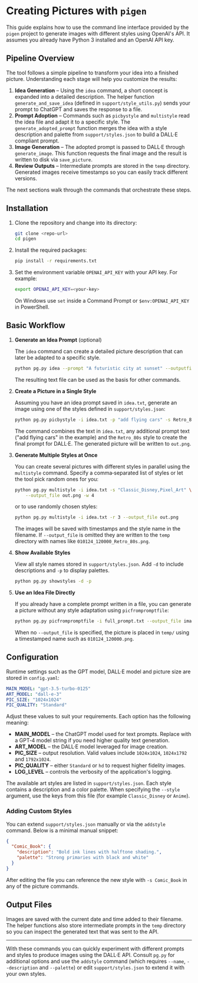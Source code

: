 # Creating Pictures with `pigen`

This guide explains how to use the command line interface provided by the
`pigen` project to generate images with different styles using OpenAI's
API. It assumes you already have Python 3 installed and an OpenAI API key.

## Pipeline Overview

The tool follows a simple pipeline to transform your idea into a finished
picture. Understanding each stage will help you customize the results:

1. **Idea Generation** – Using the `idea` command, a short concept is
   expanded into a detailed description. The helper function
   `generate_and_save_idea` (defined in `support/style_utils.py`) sends your
   prompt to ChatGPT and saves the response to a file.
2. **Prompt Adoption** – Commands such as `picbystyle` and `multistyle`
   read the idea file and adapt it to a specific style. The
   `generate_adopted_prompt` function merges the idea with a style
   description and palette from `support/styles.json` to build a DALL·E
   compliant prompt.
3. **Image Generation** – The adopted prompt is passed to DALL·E through
   `generate_image`. This function requests the final image and the result
   is written to disk via `save_picture`.
4. **Review Outputs** – Intermediate prompts are stored in the `temp`
   directory. Generated images receive timestamps so you can easily track
   different versions.

The next sections walk through the commands that orchestrate these steps.

## Installation

1. Clone the repository and change into its directory:
   ```bash
   git clone <repo-url>
   cd pigen
   ```
2. Install the required packages:
   ```bash
   pip install -r requirements.txt
   ```
3. Set the environment variable `OPENAI_API_KEY` with your API key. For
   example:
   ```bash
   export OPENAI_API_KEY=<your-key>
   ```
   On Windows use `set` inside a Command Prompt or `$env:OPENAI_API_KEY` in
   PowerShell.

## Basic Workflow

1. **Generate an Idea Prompt** (optional)

   The `idea` command can create a detailed picture description that can
   later be adapted to a specific style.
   ```bash
   python pg.py idea --prompt "A futuristic city at sunset" --outputfile idea.txt
   ```
   The resulting text file can be used as the basis for other commands.

2. **Create a Picture in a Single Style**

   Assuming you have an idea prompt saved in `idea.txt`, generate an image
   using one of the styles defined in `support/styles.json`:
   ```bash
   python pg.py picbystyle -i idea.txt -p "add flying cars" -s Retro_80s --output_file out.png
   ```
   The command combines the text in `idea.txt`, any additional prompt text
   ("add flying cars" in the example) and the `Retro_80s` style to create the
   final prompt for DALL·E. The generated picture will be written to
   `out.png`.

3. **Generate Multiple Styles at Once**

   You can create several pictures with different styles in parallel using the
   `multistyle` command. Specify a comma‑separated list of styles or let the
   tool pick random ones for you:
   ```bash
   python pg.py multistyle -i idea.txt -s "Classic_Disney,Pixel_Art" \
       --output_file out.png -w 4
   ```
   or to use randomly chosen styles:
   ```bash
   python pg.py multistyle -i idea.txt -r 3 --output_file out.png
   ```
   The images will be saved with timestamps and the style name in the filename.
   If ``--output_file`` is omitted they are written to the ``temp`` directory
   with names like ``010124_120000_Retro_80s.png``.

4. **Show Available Styles**

   View all style names stored in ``support/styles.json``. Add ``-d`` to include
   descriptions and ``-p`` to display palettes.
   ```bash
   python pg.py showstyles -d -p
   ```

5. **Use an Idea File Directly**

   If you already have a complete prompt written in a file, you can generate a
   picture without any style adaptation using `picfrompromptfile`:
   ```bash
   python pg.py picfrompromptfile -i full_prompt.txt --output_file image.png
   ```
   When no ``--output_file`` is specified, the picture is placed in ``temp/``
   using a timestamped name such as ``010124_120000.png``.

## Configuration

Runtime settings such as the GPT model, DALL·E model and picture size are
stored in `config.yaml`:
```yaml
MAIN_MODEL: "gpt-3.5-turbo-0125"
ART_MODEL: "dall-e-3"
PIC_SIZE: "1024x1024"
PIC_QUALITY: "Standard"
```
Adjust these values to suit your requirements. Each option has the following meaning:

- **MAIN_MODEL** – the ChatGPT model used for text prompts. Replace with a GPT‑4 model string
  if you need higher quality text generation.
- **ART_MODEL** – the DALL·E model leveraged for image creation.
- **PIC_SIZE** – output resolution. Valid values include `1024x1024`, `1024x1792` and `1792x1024`.
- **PIC_QUALITY** – either `Standard` or `hd` to request higher fidelity images.
- **LOG_LEVEL** – controls the verbosity of the application's logging.

The available art styles are listed in `support/styles.json`. Each style
contains a description and a color palette. When specifying the `--style`
argument, use the keys from this file (for example `Classic_Disney` or
`Anime`).

### Adding Custom Styles

You can extend `support/styles.json` manually or via the `addstyle` command.
Below is a minimal manual snippet:

```json
{
  "Comic_Book": {
    "description": "Bold ink lines with halftone shading.",
    "palette": "Strong primaries with black and white"
  }
}
```

After editing the file you can reference the new style with `-s Comic_Book` in
any of the picture commands.

## Output Files

Images are saved with the current date and time added to their filename. The
helper functions also store intermediate prompts in the `temp` directory so you
can inspect the generated text that was sent to the API.

---

With these commands you can quickly experiment with different prompts and
styles to produce images using the DALL·E API. Consult `pg.py` for additional
options and use the `addstyle` command (which requires `--name`, `--description`
and `--palette`) or edit `support/styles.json` to extend it with your own
styles.

